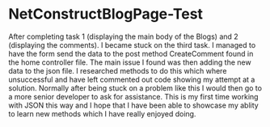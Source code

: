 # NetConstructBlogPage-Test

After completing task 1 (displaying the main body of the Blogs) and 2 (displaying the comments). I became stuck on the third task. I managed to have the form send the data to the post method CreateComment found in the home controller file. The main issue I found was then adding the new data to the json file. I researched methods to do this which where unsuccessful and have left commented out code showing my attempt at a solution. Normally after being stuck on a problem like this I would then go to a more senior developer to ask for assistance. This is my first time working with JSON this way and I hope that I have been able to showcase my ablity to learn new methods which I have really enjoyed doing.
